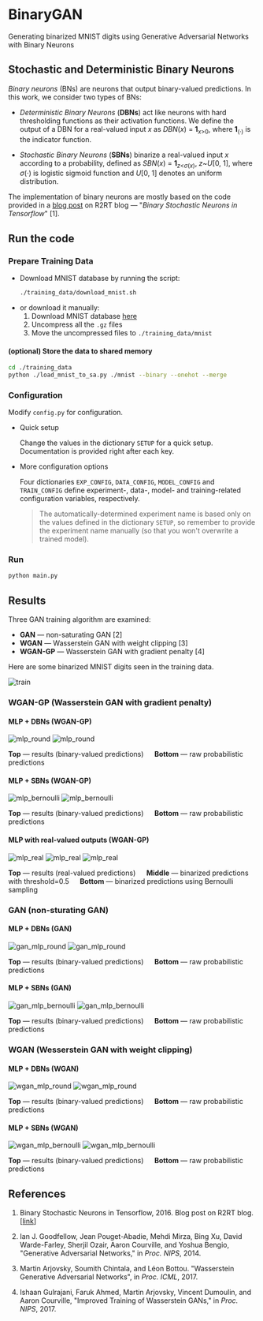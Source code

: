 # BinaryGAN

Generating binarized MNIST digits using Generative Adversarial Networks with
Binary Neurons

## Stochastic and Deterministic Binary Neurons

*Binary neurons* (BNs) are neurons that output binary-valued predictions. In
this work, we consider two types of BNs:

- *Deterministic Binary Neurons* (**DBNs**) act like neurons with hard
  thresholding functions as their activation functions. We define the output of
  a DBN for a real-valued input *x* as *DBN*(*x*) = **1**<sub>*x*>0</sub>,
  where **1**<sub>(&middot;)</sub> is the indicator function.

- *Stochastic Binary Neurons* (**SBNs**) binarize a real-valued input *x*
  according to a probability, defined as *SBN*(*x*) =
  **1**<sub>*z*<*σ*(*x*)</sub>, *z*~*U*[0, 1], where *σ*(&middot;) is
   logistic sigmoid function and *U*[0, 1] denotes an uniform distribution.

The implementation of binary neurons are mostly based on the code provided in a
[blog post](https://r2rt.com/binary-stochastic-neurons-in-tensorflow.html)
on R2RT blog &mdash; "*Binary Stochastic Neurons in Tensorflow*" [1].

## Run the code

### Prepare Training Data

- Download MNIST database by running the script:
    ```sh
    ./training_data/download_mnist.sh
    ```
- or download it manually:
    1. Download MNIST database [here](http://yann.lecun.com/exdb/mnist/)
    2. Uncompress all the `.gz` files
    3. Move the uncompressed files to `./training_data/mnist`

#### (optional) Store the data to shared memory

```sh
cd ./training_data
python ./load_mnist_to_sa.py ./mnist --binary --onehot --merge
```

### Configuration

Modify `config.py` for configuration.

- Quick setup

  Change the values in the dictionary `SETUP` for a quick setup. Documentation
  is provided right after each key.

- More configuration options

  Four dictionaries `EXP_CONFIG`, `DATA_CONFIG`, `MODEL_CONFIG` and
  `TRAIN_CONFIG` define experiment-, data-, model- and training-related
  configuration variables, respectively.

  > The automatically-determined experiment name is based only on the values
defined in the dictionary `SETUP`, so remember to provide the experiment name
manually (so that you won't overwrite a trained model).

### Run

```sh
python main.py
```

## Results

Three GAN training algorithm are examined:

- **GAN** &mdash; non-saturating GAN [2]
- **WGAN** &mdash; Wasserstein GAN with weight clipping [3]
- **WGAN-GP** &mdash; Wasserstein GAN with gradient penalty [4]

Here are some binarized MNIST digits seen in the training data.

![train](figs/train.png)

### WGAN-GP (Wasserstein GAN with gradient penalty)

#### MLP + DBNs (WGAN-GP)

![mlp_round](figs/mlp_mlp_round.png)
![mlp_round](figs/mlp_mlp_round_preactivated.png)

**Top** &mdash; results (binary-valued predictions) &emsp;
**Bottom** &mdash; raw probabilistic predictions

#### MLP + SBNs (WGAN-GP)

![mlp_bernoulli](figs/mlp_mlp_bernoulli.png)
![mlp_bernoulli](figs/mlp_mlp_bernoulli_preactivated.png)

**Top** &mdash; results (binary-valued predictions) &emsp;
**Bottom** &mdash; raw probabilistic predictions

#### MLP with real-valued outputs (WGAN-GP)

![mlp_real](figs/mlp_mlp_real.png)
![mlp_real](figs/mlp_mlp_real_test_bernoulli.png)
![mlp_real](figs/mlp_mlp_real_test_round.png)

**Top** &mdash; results (real-valued predictions) &emsp;
**Middle** &mdash; binarized predictions with threshold=0.5 &emsp;
**Bottom** &mdash; binarized predictions using Bernoulli sampling

### GAN (non-sturating GAN)

#### MLP + DBNs (GAN)

![gan_mlp_round](figs/gan_mlp_mlp_round.png)
![gan_mlp_round](figs/gan_mlp_mlp_round_preactivated.png)

**Top** &mdash; results (binary-valued predictions) &emsp;
**Bottom** &mdash; raw probabilistic predictions

#### MLP + SBNs (GAN)

![gan_mlp_bernoulli](figs/gan_mlp_mlp_bernoulli.png)
![gan_mlp_bernoulli](figs/gan_mlp_mlp_bernoulli_preactivated.png)

**Top** &mdash; results (binary-valued predictions) &emsp;
**Bottom** &mdash; raw probabilistic predictions

### WGAN (Wesserstein GAN with weight clipping)

#### MLP + DBNs (WGAN)

![wgan_mlp_round](figs/wgan_mlp_mlp_round.png)
![wgan_mlp_round](figs/wgan_mlp_mlp_round_preactivated.png)

**Top** &mdash; results (binary-valued predictions) &emsp;
**Bottom** &mdash; raw probabilistic predictions

#### MLP + SBNs (WGAN)

![wgan_mlp_bernoulli](figs/wgan_mlp_mlp_bernoulli.png)
![wgan_mlp_bernoulli](figs/wgan_mlp_mlp_bernoulli_preactivated.png)

**Top** &mdash; results (binary-valued predictions) &emsp;
**Bottom** &mdash; raw probabilistic predictions

## References

1. Binary Stochastic Neurons in Tensorflow, 2016.
   Blog post on R2RT blog.
   [[link](https://r2rt.com/binary-stochastic-neurons-in-tensorflow.html)]

2. Ian J. Goodfellow, Jean Pouget-Abadie, Mehdi Mirza, Bing Xu, David
   Warde-Farley, Sherjil Ozair, Aaron Courville, and Yoshua Bengio,
   "Generative Adversarial Networks,"
   in *Proc. NIPS*, 2014.

3. Martin Arjovsky, Soumith Chintala, and Léon Bottou.
   "Wasserstein Generative Adversarial Networks",
   in *Proc. ICML*, 2017.

4. Ishaan Gulrajani, Faruk Ahmed, Martin Arjovsky, Vincent Dumoulin, and Aaron
   Courville,
   "Improved Training of Wasserstein GANs,"
   in *Proc. NIPS*, 2017.
